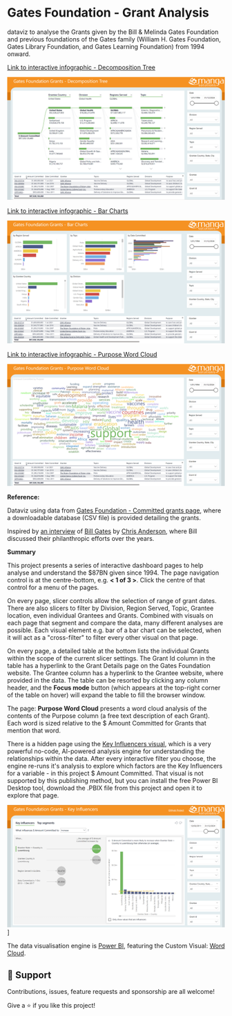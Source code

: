 # Gates Foundation - Grant Analysis
dataviz to analyse the Grants given by the Bill & Melinda Gates Foundation and previous foundations of the Gates family (William H. Gates Foundation, Gates Library Foundation, and Gates Learning Foundation) from 1994 onward.

[Link to interactive infographic - Decomposition Tree](https://app.powerbi.com/view?r=eyJrIjoiNTllMTliNjktNWVlYy00YTk5LWFhYjItMjUwYzMxZjQwY2Y2IiwidCI6ImRjMWYwNGY1LWMxZTUtNDQyOS1hODEyLTU3OTNiZTQ1YmY5ZCIsImMiOjEwfQ%3D%3D&pageName=ReportSection874449a5dc80e84560dc)

[![Click to view and interact with the report](https://github.com/Mike-Honey/gates/raw/main/BMGF-Grants-Decomposition-Tree.png)](https://app.powerbi.com/view?r=eyJrIjoiNTllMTliNjktNWVlYy00YTk5LWFhYjItMjUwYzMxZjQwY2Y2IiwidCI6ImRjMWYwNGY1LWMxZTUtNDQyOS1hODEyLTU3OTNiZTQ1YmY5ZCIsImMiOjEwfQ%3D%3D&pageName=ReportSection874449a5dc80e84560dc)

[Link to interactive infographic - Bar Charts](https://app.powerbi.com/view?r=eyJrIjoiNTllMTliNjktNWVlYy00YTk5LWFhYjItMjUwYzMxZjQwY2Y2IiwidCI6ImRjMWYwNGY1LWMxZTUtNDQyOS1hODEyLTU3OTNiZTQ1YmY5ZCIsImMiOjEwfQ%3D%3D&pageName=ReportSection0dd8b278a1c7c0addc64)

[![Click to view and interact with the report](https://github.com/Mike-Honey/gates/raw/main/BMGF-Grants-Bar-Charts.png)](https://app.powerbi.com/view?r=eyJrIjoiNTllMTliNjktNWVlYy00YTk5LWFhYjItMjUwYzMxZjQwY2Y2IiwidCI6ImRjMWYwNGY1LWMxZTUtNDQyOS1hODEyLTU3OTNiZTQ1YmY5ZCIsImMiOjEwfQ%3D%3D&pageName=ReportSection0dd8b278a1c7c0addc64)

[Link to interactive infographic - Purpose Word Cloud](https://app.powerbi.com/view?r=eyJrIjoiNTllMTliNjktNWVlYy00YTk5LWFhYjItMjUwYzMxZjQwY2Y2IiwidCI6ImRjMWYwNGY1LWMxZTUtNDQyOS1hODEyLTU3OTNiZTQ1YmY5ZCIsImMiOjEwfQ%3D%3D&pageName=ReportSection9b6c1d69de91c8ebbd58)

[![Click to view and interact with the report](https://github.com/Mike-Honey/gates/raw/main/BMGF-Grants-Purpose-Word-Cloud.png)](https://app.powerbi.com/view?r=eyJrIjoiNTllMTliNjktNWVlYy00YTk5LWFhYjItMjUwYzMxZjQwY2Y2IiwidCI6ImRjMWYwNGY1LWMxZTUtNDQyOS1hODEyLTU3OTNiZTQ1YmY5ZCIsImMiOjEwfQ%3D%3D&pageName=ReportSection9b6c1d69de91c8ebbd58)

**Reference:**

Dataviz using data from [Gates Foundation - Committed grants page](https://www.gatesfoundation.org/about/committed-grants), where a downloadable database (CSV file) is provided detailing the grants. 

Inspired by [an interview](https://www.linkedin.com/feed/update/urn:li:activity:7176602182513782784/) of [Bill Gates](https://www.linkedin.com/in/williamhgates/) by [Chris Anderson](https://www.linkedin.com/in/chris-anderson-3b2a05bb), where Bill discussed their philanthropic efforts over the years.

**Summary**

This project presents a series of interactive dashboard pages to help analyse and understand the $87BN given since 1994.  The page navigation control is at the centre-bottom, e.g. **< 1 of 3 >**. Click the centre of that control for a menu of the pages.

On every page, slicer controls allow the selection of range of grant dates.  There are also slicers to filter by Division, Region Served, Topic, Grantee location, even individual Grantees and Grants. Combined with visuals on each page that segment and compare the data, many different analyses are possible.  Each visual element e.g. bar of a bar chart can be selected, when it will act as a "cross-filter" to filter every other visual on that page.

On every page, a detailed table at the bottom lists the individual Grants within the scope of the current slicer settings. The Grant Id column in the table has a hyperlink to the Grant Details page on the Gates Foundation website. The Grantee column has a hyperlink to the Grantee website, where provided in the data. The table can be resorted by clicking any column header, and the **Focus mode** button (which appears at the top-right corner of the table on hover) will expand the table to fill the browser window.

The page: **Purpose Word Cloud** presents a word cloud analysis of the contents of the Purpose column (a free text description of each Grant). Each word is sized relative to the $ Amount Committed for Grants that mention that word.

There is a hidden page using the [Key Influencers visual](https://learn.microsoft.com/en-us/power-bi/visuals/power-bi-visualization-influencers?tabs=powerbi-desktop), which is a very powerful no-code, AI-powered analysis engine for understanding the relationships within the data. After every interactive filter you choose, the engine re-runs it's analysis to explore which factors are the Key Influencers for a variable - in this project $ Amount Committed. That visual is not supported by this publishing method, but you can install the free Power BI Desktop tool, download the .PBIX file from this project and open it to explore that page.

![Key Influencers page](https://github.com/Mike-Honey/gates/raw/main/BMGF-Grants-Key-Influencers.png)]

The data visualisation engine is [Power BI](https://powerbi.microsoft.com), featuring the Custom Visual:  [Word Cloud](https://appsource.microsoft.com/en-us/product/power-bi-visuals/WA104380752?tab=Overview). 

## 🤝 Support

Contributions, issues, feature requests and sponsorship are all welcome!

Give a ⭐️ if you like this project!
